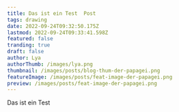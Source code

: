 ```yaml
---
title: Das ist ein Test  Post
tags: drawing
date: 2022-09-24T09:32:50.175Z
lastmod: 2022-09-24T09:33:41.598Z
featured: false
tranding: true
draft: false
author: Lya
authorThumb: /images/lya.png
thumbnail: /images/posts/blog-thum-der-papagei.png
featureImage: /images/posts/feat-image-der-papagei.png
preview: /images/posts/feat-image-der-papagei.png
---
```


Das ist ein Test